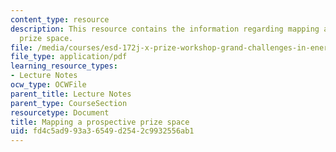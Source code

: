 ```yaml
---
content_type: resource
description: This resource contains the information regarding mapping a prospective
  prize space.
file: /media/courses/esd-172j-x-prize-workshop-grand-challenges-in-energy-fall-2009/fd4c5ad993a36549d2542c9932556ab1_MITESD_172JF09_Lec10.pdf
file_type: application/pdf
learning_resource_types:
- Lecture Notes
ocw_type: OCWFile
parent_title: Lecture Notes
parent_type: CourseSection
resourcetype: Document
title: Mapping a prospective prize space
uid: fd4c5ad9-93a3-6549-d254-2c9932556ab1
---
```

